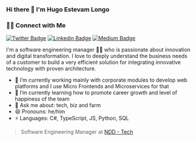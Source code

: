 ### Hi there 👋 I'm Hugo Estevam Longo  

<h3> 🤝🏻 Connect with Me </h3>

[![Twitter Badge](https://img.shields.io/twitter/follow/hugoestevam?style=social)](https://twitter.com/hugoestevam) [![Linkedin Badge](https://img.shields.io/badge/-hugoestevam-blue?style=flat-square&logo=Linkedin&logoColor=white&link=https://www.linkedin.com/in/hugoestevam/)](https://www.linkedin.com/in/hugoestevam/) [![Medium Badge](https://img.shields.io/badge/-HugoEstevam-03a57a?style=flat-square&labelColor=000000&logo=Medium&link=https://hugoestevam.medium.com/)](https://hugoestevam.medium.com/)


I'm a software engineering manager 👨‍💻 who is passionate about innovation and digital transformation. I love to deeply understand the business needs of a customer to build a very efficient solution for integrating innovative technology with proven architecture. 

- 🔭 I’m currently working mainly with corporate modules to develop web platforms and I use Micro Frontends and Microservices for that 
- 🌱 I’m currently learning how to promote career growth and level of happiness of the team
- 💬 Ask me about: tech, biz and farm
- 😄 Pronouns: he/him
-  ⚡ Languages: C#, TypeScript, JS, Python, SQL


> Software Engineering Manager at [NDD - Tech](https://ndd.tech)

